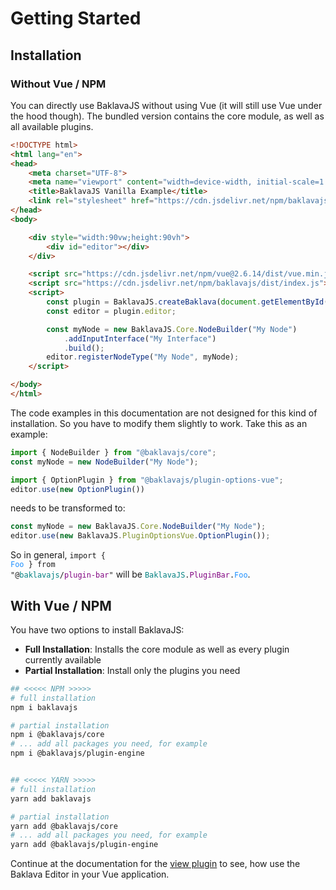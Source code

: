 # Getting Started

## Installation

### Without Vue / NPM

You can directly use BaklavaJS without using Vue (it will still use Vue under the hood though). The bundled version contains the core module, as well as all available plugins.

```html
<!DOCTYPE html>
<html lang="en">
<head>
    <meta charset="UTF-8">
    <meta name="viewport" content="width=device-width, initial-scale=1.0">
    <title>BaklavaJS Vanilla Example</title>
    <link rel="stylesheet" href="https://cdn.jsdelivr.net/npm/baklavajs/dist/index.css">
</head>
<body>

    <div style="width:90vw;height:90vh">
        <div id="editor"></div>
    </div>

    <script src="https://cdn.jsdelivr.net/npm/vue@2.6.14/dist/vue.min.js"></script>
    <script src="https://cdn.jsdelivr.net/npm/baklavajs/dist/index.js"></script>
    <script>
        const plugin = BaklavaJS.createBaklava(document.getElementById("editor"));
        const editor = plugin.editor;

        const myNode = new BaklavaJS.Core.NodeBuilder("My Node")
            .addInputInterface("My Interface")
            .build();
        editor.registerNodeType("My Node", myNode);
    </script>

</body>
</html>
```

The code examples in this documentation are not designed for this kind of installation. So you have to modify them slightly to work. Take this as an example:
```js
import { NodeBuilder } from "@baklavajs/core";
const myNode = new NodeBuilder("My Node");

import { OptionPlugin } from "@baklavajs/plugin-options-vue";
editor.use(new OptionPlugin())
```

needs to be transformed to:
```js
const myNode = new BaklavaJS.Core.NodeBuilder("My Node");
editor.use(new BaklavaJS.PluginOptionsVue.OptionPlugin());
```

So in general, <code>import { <span style="color: dodgerblue">Foo</span> } from "@<span style="color: teal">baklavajs</span>/<span style="color: purple">plugin-bar</span>"</code> will be <code><span style="color: teal">BaklavaJS</span>.<span style="color: purple">PluginBar</span>.<span style="color: dodgerblue">Foo</span></code>.

## With Vue / NPM

You have two options to install BaklavaJS:
* **Full Installation**: Installs the core module as well as every plugin currently available
* **Partial Installation**: Install only the plugins you need

```bash
## <<<<< NPM >>>>>
# full installation
npm i baklavajs

# partial installation
npm i @baklavajs/core
# ... add all packages you need, for example
npm i @baklavajs/plugin-engine


## <<<<< YARN >>>>>
# full installation
yarn add baklavajs

# partial installation
yarn add @baklavajs/core
# ... add all packages you need, for example
yarn add @baklavajs/plugin-engine
```

Continue at the documentation for the [view plugin](plugins/view) to see, how use the Baklava Editor in your Vue application.
